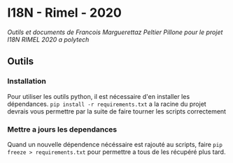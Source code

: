 # I18N - Rimel - 2020
_Outils et documents de Francois Marguerettaz Peltier Pillone pour le projet I18N RIMEL 2020 a polytech_

## Outils
### Installation
Pour utiliser les outils python, il est nécessaire d'en installer les dépendances. 
`pip install -r requirements.txt` a la racine du projet devrais vous permettre par la suite de faire tourner les scripts correctement
### Mettre a jours les dependances
Quand un nouvelle dépendence nécéssaire est rajouté au scripts, faire `pip freeze > requirements.txt` pour permettre a tous de les récupéré plus tard. 